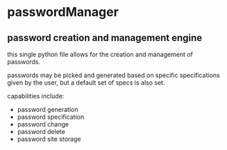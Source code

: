 # passwordManager
## password creation and management engine
this single python file allows for the creation and management of passwords.

passwords may be picked and generated based on specific specifications given by the user, but a default set of specs is also set.

capabilities include:
- password generation
- password specification
- password change
- password delete
- password site storage

